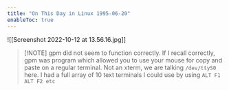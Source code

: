 ```yaml
---
title: "On This Day in Linux 1995-06-20"
enableToc: true
---
```

![[Screenshot 2022-10-12 at 13.56.16.jpg]]
> [!NOTE] gpm did not seem to function correctly.
> If I recall correctly, gpm was program which allowed you to use your mouse for copy and paste on a regular terminal. Not an xterm, we are talking `/dev/ttyS0` here. I had a full array of 10 text terminals I could use by using `ALT F1 ALT F2 etc`
